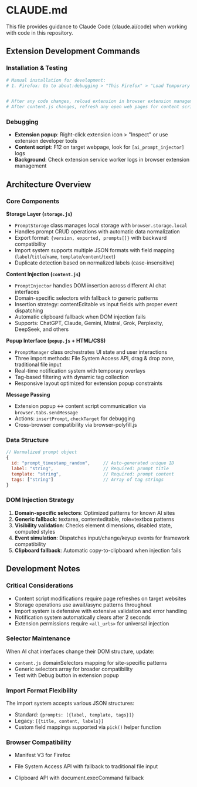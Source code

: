 # CLAUDE.md

This file provides guidance to Claude Code (claude.ai/code) when working with code in this repository.

## Extension Development Commands

### Installation & Testing
```bash
# Manual installation for development:
# 1. Firefox: Go to about:debugging > "This Firefox" > "Load Temporary Add-on" > select manifest.json


# After any code changes, reload extension in browser extension management page
# After content.js changes, refresh any open web pages for content script to update
```

### Debugging
- **Extension popup**: Right-click extension icon > "Inspect" or use extension developer tools
- **Content script**: F12 on target webpage, look for `[ai_prompt_injector]` logs
- **Background**: Check extension service worker logs in browser extension management

## Architecture Overview

### Core Components

**Storage Layer (`storage.js`)**
- `PromptStorage` class manages local storage with `browser.storage.local`
- Handles prompt CRUD operations with automatic data normalization
- Export format: `{version, exported, prompts[]}` with backward compatibility
- Import system supports multiple JSON formats with field mapping (`label`/`title`/`name`, `template`/`content`/`text`)
- Duplicate detection based on normalized labels (case-insensitive)

**Content Injection (`content.js`)**
- `PromptInjector` handles DOM insertion across different AI chat interfaces
- Domain-specific selectors with fallback to generic patterns
- Insertion strategy: contentEditable vs input fields with proper event dispatching
- Automatic clipboard fallback when DOM injection fails
- Supports: ChatGPT, Claude, Gemini, Mistral, Grok, Perplexity, DeepSeek, and others

**Popup Interface (`popup.js` + HTML/CSS)**
- `PromptManager` class orchestrates UI state and user interactions  
- Three import methods: File System Access API, drag & drop zone, traditional file input
- Real-time notification system with temporary overlays
- Tag-based filtering with dynamic tag collection
- Responsive layout optimized for extension popup constraints

**Message Passing**
- Extension popup ↔ content script communication via `browser.tabs.sendMessage`
- Actions: `insertPrompt`, `checkTarget` for debugging
- Cross-browser compatibility via browser-polyfill.js

### Data Structure

```javascript
// Normalized prompt object
{
  id: "prompt_timestamp_random",     // Auto-generated unique ID
  label: "string",                   // Required: prompt title
  template: "string",                // Required: prompt content  
  tags: ["string"]                   // Array of tag strings
}
```

### DOM Injection Strategy

1. **Domain-specific selectors**: Optimized patterns for known AI sites
2. **Generic fallback**: textarea, contenteditable, role=textbox patterns
3. **Visibility validation**: Checks element dimensions, disabled state, computed styles
4. **Event simulation**: Dispatches input/change/keyup events for framework compatibility
5. **Clipboard fallback**: Automatic copy-to-clipboard when injection fails

## Development Notes

### Critical Considerations
- Content script modifications require page refreshes on target websites
- Storage operations use await/async patterns throughout
- Import system is defensive with extensive validation and error handling
- Notification system automatically clears after 2 seconds
- Extension permissions require `<all_urls>` for universal injection

### Selector Maintenance
When AI chat interfaces change their DOM structure, update:
- `content.js` domainSelectors mapping for site-specific patterns
- Generic selectors array for broader compatibility
- Test with Debug button in extension popup

### Import Format Flexibility
The import system accepts various JSON structures:
- Standard: `{prompts: [{label, template, tags}]}`  
- Legacy: `[{title, content, labels}]`
- Custom field mappings supported via `pick()` helper function

### Browser Compatibility
- Manifest V3 for Firefox

- File System Access API with fallback to traditional file input
- Clipboard API with document.execCommand fallback